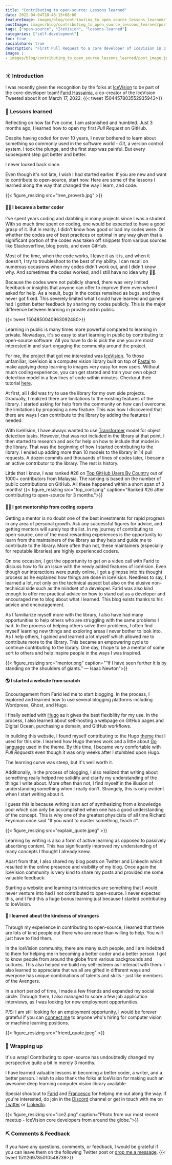 ```yaml
---
title: "Contributing to open-source: Lessons learned"
date: 2022-04-04T20:48:15+08:00
featureImage: images/blog/contributing_to_open_source_lessons_learned/feature_image.gif
postImage: images/blog/contributing_to_open_source_lessons_learned/post_image.jpeg
tags: ["open-source", "IceVision", "lessons-learned"]
categories: ["self-development"]
toc: true
socialshare: true
description: "First Pull Request to a core developer of IceVision in 3 months."
images : 
- images/blog/contributing_to_open_source_lessons_learned/post_image.jpeg
---
```


### ☀️ Introduction
I was recently given the recognition by the folks at [IceVision](https://github.com/airctic/icevision) to be part of the core-developer team!
[Farid Hassainia](https://www.linkedin.com/in/farid-hassainia-ca/), a co-creator of the IceVision Tweeted about it on March 17, 2022. 
{{< tweet 1504457803552935943>}}

### 🏅 Lessons learned
Reflecting on how far I've come, I am astonished and humbled.
Just 3 months ago, I learned how to open my first *Pull Request* on GitHub. 

Despite having coded for over 10 years, I never bothered to learn about something so commonly used in the software world - *Git*, a version control system.
I took the plunge, and the first step was painful. 
But every subsequent step got better and better. 

I never looked back since.

Even though it's not late, I wish I had started earlier. 
If you are new and want to contribute to open-source, start now.
Here are some of the lessons I learned along the way that changed the way I learn, and code.

{{< figure_resizing src="tree_proverb.jpg" >}}


#### 🧑‍🔧 I became a better coder
I've spent years coding and dabbling in many projects since I was a student.
With so much time spent on coding, one would be expected to have a good grasp of it.
But in reality, I didn't know how good or bad my codes were. 
Or whether the codes are of best practices or optimal in any way given that a significant portion of the codes was taken off snippets from various sources like Stackoverflow, blog posts, and even GitHub.

Most of the time, when the code works, I leave it as it is, and when it doesn't, I try to troubleshoot to the best of my ability.
I can recall on numerous occasions when my codes didn't work out, and I didn't know why. 
And sometimes the codes worked, and I still have no idea why 🤦‍♂️.

Because the codes were not publicly shared, there was very limited feedback or insights that anyone can offer to improve them even when I asked for help.
As a result, bugs in the codes remained as bugs, and they never got fixed.
This severely limited what I could have learned and gained had I gotten better feedback by sharing my codes publicly.
This is the major difference between learning in private and in public.

{{< tweet 1504850040963092480>}}

Learning in public is many times more powerful compared to learning in private.
Nowadays, it's so easy to start learning in public by contributing to open-source software.
All you have to do is pick the one you are most interested in and start engaging the community around the project.

For me, the project that got me interested was [IceVision](https://airctic.com/0.12.0/).
To those unfamiliar, IceVision is a computer vision library built on top of [Fastai](https://github.com/fastai/fastai) to make applying deep learning to images very easy for new users. 
Without much coding experience, you can get started and train your own object detection model in a few lines of code within minutes.
Checkout their tutorial [here](https://github.com/airctic/icevision/blob/master/notebooks/getting_started_object_detection.ipynb).

At first, all I did was try to use the library for my own side projects.
Gradually, I realized there are limitations to the existing features of the library. I started asking for help from the community on how can I overcome the limitations by proposing a new feature.
This was how I discovered that there are ways I can contribute to the library by adding the features I needed.

With IceVision, I have always wanted to use [Transformer](https://github.com/SwinTransformer/Swin-Transformer-Object-Detection) model for object detection tasks. 
However, that was not included in the library at that point.
I then started to research and ask for help on how to include that model in the library.
That was the beginning of how I started contributing to the library.
I ended up adding more than 10 models to the library in 14 pull requests. 
A dozen commits and thousands of lines of codes later, I became an active contributor to the library. 
The rest is history.

Little that I know, I was ranked #26 on [Top GitHub Users By Country](https://github.com/gayanvoice/top-github-users/blob/main/markdown/public_contributions/malaysia.md) out of 1000+ contributors from Malaysia. 
The ranking is based on the number of public contributions on GitHub.
All these happened within a short span of 3 months!
{{< figure_resizing src="top_cont.png" caption="Ranked #26 after contributing to open-source for 3 months.">}}

#### 👨‍🏫 I got mentorship from coding experts
Getting a mentor is no doubt one of the best investments for rapid progress in any area of personal growth.
Ask any successful figures for advice, and getting mentors will surely top the list.
In my journey of contributing to open-source, one of the most rewarding experiences is the opportunity to learn from the maintainers of the library as they help and guide me to contribute to the library.
More often than not, these maintainers (especially for reputable libraries) are highly experienced coders.

On one occasion, I got the opportunity to get on a video call with Farid to discuss how to fix an issue with the newly added features of IceVision.
Even though our interactions were purely online, I got a glimpse into his thought process as he explained how things are done in IceVision.
Needless to say, I learned a lot, not only on the technical aspect but also on the elusive non-technical side such as the mindset of a developer.
Farid was also kind enough to offer me practical advice on how to stand out as a developer and encouraged me to blog about what I learned.
This blog exists thanks to his advice and encouragement.

As I familiarize myself more with the library, I also have had many opportunities to help others who are struggling with the same problems I had.
In the process of helping others solve their problems, I often find myself learning new things and exploring areas I never bother to look into.
As I help others, I gained and learned a lot myself which allowed me to contribute more to the library.
This became an empowering cycle to continue contributing to the library.
One day, I hope to be a mentor of some sort to others and help inspire people in the ways I was inspired.

{{< figure_resizing src="mentor.png" caption="“If I have seen further it is by standing on the shoulders of giants.” — Isaac Newton">}}


#### 🌎 I started a website from scratch
Encouragement from Farid led me to start blogging.
In the process, I explored and learned how to use several blogging platforms including Wordpress, Ghost, and Hugo.

I finally settled with [Hugo](https://gohugo.io/) as it gives the best flexibility for my use.
In the process, I also learned about self-hosting a webpage on GitHub pages and Digital Ocean, purchasing a domain, and GitHub workflows. 

In building this website, I found myself contributing to the Hugo [theme](https://github.com/StaticMania/portio-hugo) that I used for this site. I learned how Hugo themes work and a little about [Go language](https://go.dev/) used in the theme.
By this time, I became very comfortable with *Pull Requests* even though it was only weeks after I stumbled upon Hugo.

The learning curve was steep, but it's well worth it.

Additionally, in the process of blogging, I also realized that writing about something really helped me solidify and clarify my understanding of the things I write about.
More often than not, I find myself in the illusion of understanding something when I really don't.
Strangely, this is only evident when I start writing about it.

I guess this is because writing is an act of synthesizing from a knowledge pool which can only be accomplished when one has a good understanding of the concept.
This is why one of the greatest physicists of all time Richard Feynman once said "If you want to master something, teach it".

{{< figure_resizing src="explain_quote.jpeg" >}}

Learning by writing is also a form of active learning as opposed to passively absorbing content.
This has significantly improved my understanding of many concepts I thought I already knew.

Apart from that, I also shared my blog posts on Twitter and LinkedIn which resulted in the online presence and visibility of my blog.
Once again the IceVision community is very kind to share my posts and provided me some valuable feedback.

Starting a website and learning its intricacies are something that I would never venture into had I not contributed to open-source.
I never expected this, and I find this a huge bonus learning just because I started contributing to IceVision.


#### 🙌 I learned about the kindness of strangers
Through my experience in contributing to open-source, I learned that there are lots of kind people out there who are more than willing to help.
You will just have to find them.

In the IceVision community, there are many such people, and I am indebted to them for helping me in becoming a better coder and a better person. 
I got to know people from around the globe from various backgrounds and cultures.
This also helped me build my self-esteem as I interact with them.
I also learned to appreciate that we all are gifted in different ways and everyone has unique combinations of talents and skills - just like members of the Avengers.

In a short period of time, I made a few friends and expanded my social circle.
Through them, I also managed to score a few job application interviews, as I was looking for new employment opportunities.

P/S: I am still looking for an employment opportunity, I would be forever grateful if you can [connect me](https://dicksonneoh.com/contact) to anyone who's hiring for computer vision or machine learning positions.

{{< figure_resizing src="friend_quote.jpeg" >}}

### 🎁 Wrapping up
It's a wrap! 
Contributing to open-source has undoubtedly changed my perspective quite a bit in merely 3 months.

I have learned valuable lessons in becoming a better coder, a writer, and a better person.
I wish to also thank the folks at IceVision for making such an awesome deep learning computer vision library available.

Special shoutout to [Farid](https://www.linkedin.com/in/farid-hassainia-ca/) and [Francesco](https://www.linkedin.com/in/francescopochetti/) for helping me out along the way.
If you're interested, do join in the [Discord](https://t.co/CDIWhdVmSe) channel or get in touch with me on [Twitter](https://twitter.com/dicksonneoh7) or [LinkedIn](https://www.linkedin.com/in/dickson-neoh-3a6984b8/).


{{< figure_resizing src="ice2.png" caption="Photo from our most recent meetup - IceVision core developers from around the globe.">}}

### ⛏ Comments & Feedback
If you have any questions, comments, or feedback, I would be grateful if you can leave them on the following Twitter post or [drop me a message](https://dicksonneoh.com/contact/).
{{< tweet 1511269785010548739>}}